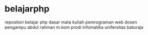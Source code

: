 # belajarphp
repositori belajar php dasar mata kuliah pemrograman web dosen pengampu abdul rahman m.kom prodi infomatika unifersitas baturaja
